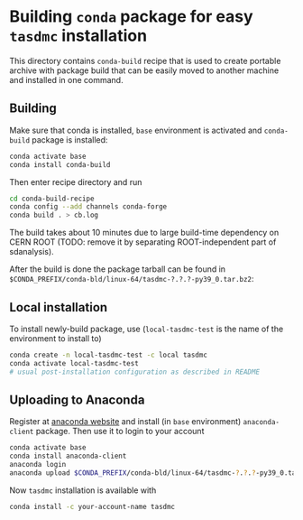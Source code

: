 # Building `conda` package for easy `tasdmc` installation

This directory contains `conda-build` recipe that is used to create portable archive with
package build that can be easily moved to another machine and installed in one command.

## Building

Make sure that conda is installed, `base` environment is activated and `conda-build` package is
installed:

```bash
conda activate base
conda install conda-build
```

Then enter recipe directory and run

```bash
cd conda-build-recipe
conda config --add channels conda-forge
conda build . > cb.log
```

The build takes about 10 minutes due to large build-time dependency on CERN ROOT (TODO: remove
it by separating ROOT-independent part of sdanalysis).

After the build is done the package tarball can be found in `$CONDA_PREFIX/conda-bld/linux-64/tasdmc-?.?.?-py39_0.tar.bz2`:

## Local installation

To install newly-build package, use (`local-tasdmc-test` is the name of the environment to install to)

```bash
conda create -n local-tasdmc-test -c local tasdmc
conda activate local-tasdmc-test
# usual post-installation configuration as described in README
```

## Uploading to Anaconda

Register at [anaconda website](https://anaconda.org) and install (in `base` environment) `anaconda-client` package.
Then use it to login to your account

```bash
conda activate base
conda install anaconda-client
anaconda login
anaconda upload $CONDA_PREFIX/conda-bld/linux-64/tasdmc-?.?.?-py39_0.tar.bz2
```

Now `tasdmc` installation is available with

```bash
conda install -c your-account-name tasdmc
```

